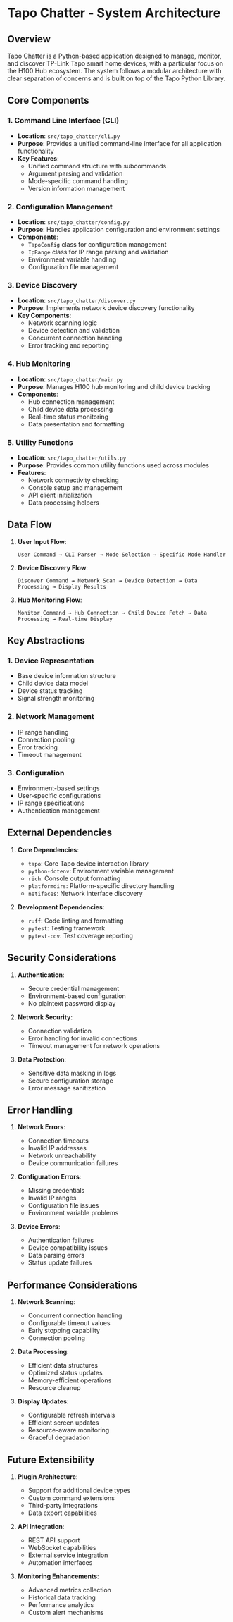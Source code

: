 # Tapo Chatter - System Architecture

## Overview

Tapo Chatter is a Python-based application designed to manage, monitor, and discover TP-Link Tapo smart home devices, with a particular focus on the H100 Hub ecosystem. The system follows a modular architecture with clear separation of concerns and is built on top of the Tapo Python Library.

## Core Components

### 1. Command Line Interface (CLI)

-   **Location**: `src/tapo_chatter/cli.py`
-   **Purpose**: Provides a unified command-line interface for all application functionality
-   **Key Features**:
    -   Unified command structure with subcommands
    -   Argument parsing and validation
    -   Mode-specific command handling
    -   Version information management

### 2. Configuration Management

-   **Location**: `src/tapo_chatter/config.py`
-   **Purpose**: Handles application configuration and environment settings
-   **Components**:
    -   `TapoConfig` class for configuration management
    -   `IpRange` class for IP range parsing and validation
    -   Environment variable handling
    -   Configuration file management

### 3. Device Discovery

-   **Location**: `src/tapo_chatter/discover.py`
-   **Purpose**: Implements network device discovery functionality
-   **Key Components**:
    -   Network scanning logic
    -   Device detection and validation
    -   Concurrent connection handling
    -   Error tracking and reporting

### 4. Hub Monitoring

-   **Location**: `src/tapo_chatter/main.py`
-   **Purpose**: Manages H100 hub monitoring and child device tracking
-   **Components**:
    -   Hub connection management
    -   Child device data processing
    -   Real-time status monitoring
    -   Data presentation and formatting

### 5. Utility Functions

-   **Location**: `src/tapo_chatter/utils.py`
-   **Purpose**: Provides common utility functions used across modules
-   **Features**:
    -   Network connectivity checking
    -   Console setup and management
    -   API client initialization
    -   Data processing helpers

## Data Flow

1. **User Input Flow**:

    ```
    User Command → CLI Parser → Mode Selection → Specific Mode Handler
    ```

2. **Device Discovery Flow**:

    ```
    Discover Command → Network Scan → Device Detection → Data Processing → Display Results
    ```

3. **Hub Monitoring Flow**:
    ```
    Monitor Command → Hub Connection → Child Device Fetch → Data Processing → Real-time Display
    ```

## Key Abstractions

### 1. Device Representation

-   Base device information structure
-   Child device data model
-   Device status tracking
-   Signal strength monitoring

### 2. Network Management

-   IP range handling
-   Connection pooling
-   Error tracking
-   Timeout management

### 3. Configuration

-   Environment-based settings
-   User-specific configurations
-   IP range specifications
-   Authentication management

## External Dependencies

1. **Core Dependencies**:

    - `tapo`: Core Tapo device interaction library
    - `python-dotenv`: Environment variable management
    - `rich`: Console output formatting
    - `platformdirs`: Platform-specific directory handling
    - `netifaces`: Network interface discovery

2. **Development Dependencies**:
    - `ruff`: Code linting and formatting
    - `pytest`: Testing framework
    - `pytest-cov`: Test coverage reporting

## Security Considerations

1. **Authentication**:

    - Secure credential management
    - Environment-based configuration
    - No plaintext password display

2. **Network Security**:

    - Connection validation
    - Error handling for invalid connections
    - Timeout management for network operations

3. **Data Protection**:
    - Sensitive data masking in logs
    - Secure configuration storage
    - Error message sanitization

## Error Handling

1. **Network Errors**:

    - Connection timeouts
    - Invalid IP addresses
    - Network unreachability
    - Device communication failures

2. **Configuration Errors**:

    - Missing credentials
    - Invalid IP ranges
    - Configuration file issues
    - Environment variable problems

3. **Device Errors**:
    - Authentication failures
    - Device compatibility issues
    - Data parsing errors
    - Status update failures

## Performance Considerations

1. **Network Scanning**:

    - Concurrent connection handling
    - Configurable timeout values
    - Early stopping capability
    - Connection pooling

2. **Data Processing**:

    - Efficient data structures
    - Optimized status updates
    - Memory-efficient operations
    - Resource cleanup

3. **Display Updates**:
    - Configurable refresh intervals
    - Efficient screen updates
    - Resource-aware monitoring
    - Graceful degradation

## Future Extensibility

1. **Plugin Architecture**:

    - Support for additional device types
    - Custom command extensions
    - Third-party integrations
    - Data export capabilities

2. **API Integration**:

    - REST API support
    - WebSocket capabilities
    - External service integration
    - Automation interfaces

3. **Monitoring Enhancements**:
    - Advanced metrics collection
    - Historical data tracking
    - Performance analytics
    - Custom alert mechanisms
